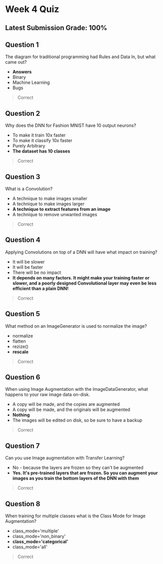# Week 4 Quiz
## Latest Submission Grade: 100%

## Question 1
The diagram for traditional programming had Rules and Data In, but what came out?
* **Answers**
* Binary
* Machine Learning
* Bugs
> Correct

## Question 2
Why does the DNN for Fashion MNIST have 10 output neurons?
* To make it train 10x faster
* To make it classify 10x faster
* Purely Arbitrary
* **The dataset has 10 classes**
> Correct

## Question 3
What is a Convolution? 
* A technique to make images smaller
* A technique to make images larger
* **A technique to extract features from an image**
* A technique to remove unwanted images
> Correct

## Question 4
Applying Convolutions on top of a DNN will have what impact on training?
* It will be slower
* It will be faster
* There will be no impact
* **It depends on many factors. It might make your training faster or slower, and a poorly designed Convolutional layer may even be less efficient than a plain DNN!**
> Correct

## Question 5
What method on an ImageGenerator is used to normalize the image? 
* normalize
* flatten
* rezize()
* **rescale**
> Correct

## Question 6
When using Image Augmentation with the ImageDataGenerator, what happens to your raw image data on-disk.
* A copy will be made, and the copies are augmented
* A copy will be made, and the originals will be augmented
* **Nothing**
* The images will be edited on disk, so be sure to have a backup
> Correct

## Question 7
Can you use Image augmentation with Transfer Learning? 
* No - because the layers are frozen so they can't be augmented
* **Yes. It's pre-trained layers that are frozen. So you can augment your images as you train the bottom layers of the DNN with them**
> Correct

## Question 8
When training for multiple classes what is the Class Mode for Image Augmentation?
* class_mode='multiple'
* class_mode='non_binary'
* **class_mode='categorical'**
* class_mode='all'
> Correct
